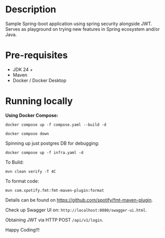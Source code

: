 # Description
Sample Spring-boot application using spring security alongside JWT. Serves as playground on trying new features in Spring ecosystem and/or Java. 

# Pre-requisites 
- JDK 24 + 
- Maven 
- Docker / Docker Desktop

# Running locally

**Using Docker Compose:**
````
docker compose up -f compose.yaml --build -d
````

````
docker compose down
````
Spinning up just postgres DB for debugging:

````
docker compose up -f infra.yaml -d
````

To Build:
````
mvn clean verify -T 4C
````

To format code:
````
mvn com.spotify.fmt:fmt-maven-plugin:format
````
Details can be found on https://github.com/spotify/fmt-maven-plugin. 

Check up Swagger UI on: `http://localhost:8080/swagger-ui.html`.

Obtaining JWT via HTTP POST `/api/v1/login`. 

Happy Coding!!! 
